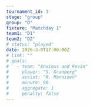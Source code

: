 ```yaml
---
tournament_id: 3
stage: "group"
group: "D"
fixture: "Matchday 1"
team1: "D1"
team2: "D2"
# status: "played"
date: 2026-3-8T17:00:00Z
# link: ""
# goals:
#   - team: "Anxious and Kevin"
#     player: "S. Granberg"
#     assist: "R. Manninen"
#     minute: 90
#     aggregate: 1
#     penalty: false
---
```

